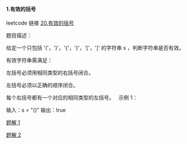 
#### 1.有效的括号

leetcode 链接 [20.有效的括号](https://leetcode.cn/problems/valid-parentheses/)

题目描述：

给定一个只包括 '('，')'，'{'，'}'，'['，']' 的字符串 s ，判断字符串是否有效。

有效字符串需满足：

左括号必须用相同类型的右括号闭合。

左括号必须以正确的顺序闭合。

每个右括号都有一个对应的相同类型的左括号。
 
示例 1：

输入：s = "()"
输出：true

[题解 1](https://github.com/fltenwall/JavaScript_Interview_Everything/blob/main/Codes/算法/栈的Leetcode题目/20.有效的括号.ts)

[题解 2](https://github.com/fltenwall/JavaScript_Interview_Everything/blob/main/Codes/算法/栈的Leetcode题目/20.有效的括号2.ts)